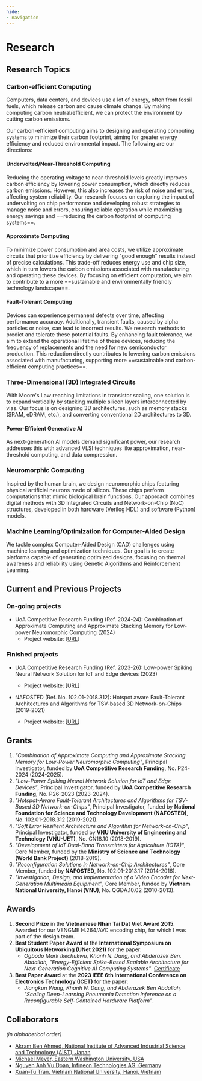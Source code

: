 ```yaml
---
hide:
- navigation
---
```


# Research

## Research Topics

### Carbon-efficient Computing

Computers, data centers, and devices use a lot of energy, often from fossil fuels, which release carbon and cause climate change. By making computing carbon neutral/efficient, we can protect the environment by cutting carbon emissions.

Our carbon-efficient computing aims to designing and operating computing systems to minimize their carbon footprint, aiming for greater energy efficiency and reduced environmental impact. 
The following are our directions:


#### Undervolted/Near-Threshold Computing
Reducing the operating voltage to near-threshold levels greatly improves carbon efficiency by lowering power consumption, which directly reduces carbon emissions. However, this also increases the risk of noise and errors, affecting system reliability. Our research focuses on exploring the impact of undervolting on chip performance and developing robust strategies to manage noise and errors, ensuring reliable operation while maximizing energy savings and ==reducing the carbon footprint of computing systems==.


#### Approximate Computing
To minimize power consumption and area costs, we utilize approximate circuits that prioritize efficiency by delivering "good enough" results instead of precise calculations. This trade-off reduces energy use and chip size, which in turn lowers the carbon emissions associated with manufacturing and operating these devices. By focusing on efficient computation, we aim to contribute to a more ==sustainable and environmentally friendly technology landscape==.

#### Fault-Tolerant Computing
Devices can experience permanent defects over time, affecting performance accuracy. Additionally, transient faults, caused by alpha particles or noise, can lead to incorrect results. We research methods to predict and tolerate these potential faults. By enhancing fault tolerance, we aim to extend the operational lifetime of these devices, reducing the frequency of replacements and the need for new semiconductor production. This reduction directly contributes to lowering carbon emissions associated with manufacturing, supporting more ==sustainable and carbon-efficient computing practices==.


### Three-Dimensional (3D) Integrated Circuits
With Moore's Law reaching limitations in transistor scaling, one solution is to expand vertically by stacking multiple silicon layers interconnected by vias. Our focus is on designing 3D architectures, such as memory stacks (SRAM, eDRAM, etc.), and converting conventional 2D architectures to 3D.

#### Power-Efficient Generative AI
As next-generation AI models demand significant power, our research addresses this with advanced VLSI techniques like approximation, near-threshold computing, and data compression.

### Neuromorphic Computing
Inspired by the human brain, we design neuromorphic chips featuring physical artificial neurons made of silicon. These chips perform computations that mimic biological brain functions. Our approach combines digital methods with 3D Integrated Circuits and Network-on-Chip (NoC) structures, developed in both hardware (Verilog HDL) and software (Python) models.

### Machine Learning/Optimization for Computer-Aided Design
We tackle complex Computer-Aided Design (CAD) challenges using machine learning and optimization techniques. Our goal is to create platforms capable of generating optimized designs, focusing on thermal awareness and reliability using Genetic Algorithms and Reinforcement Learning.

## Current and Previous Projects

### On-going projects
- UoA Competitive Research Funding (Ref. 2024-24):  Combination of Approximate Computing and Approximate Stacking Memory for Low-power Neuromorphic Computing (2024)
    - Project website: \[[URL](projects/2024-CRF.md)\] 


### Finished projects

- UoA Competitive Research Funding (Ref. 2023-26):  Low-power Spiking Neural Network Solution for IoT and Edge devices (2023)
    - Project website: \[[URL](projects/2023-CRF.md)\] 

- NAFOSTED (Ref. No. 102.01-2018.312): Hotspot aware Fault-Tolerant Architectures and Algorithms for TSV-based 3D Network-on-Chips  (2019-2021)
    - Project website: \[[URL](projects/2018-NAFOSTED.md)\] 

## Grants

1. *"Combination of Approximate Computing and Approximate Stacking Memory for Low-Power Neuromorphic Computing"*, Principal Investigator, funded by **UoA Competitive Research Funding**, No. P24-2024 (2024-2025).
2. *"Low-Power Spiking Neural Network Solution for IoT and Edge Devices"*, Principal Investigator, funded by **UoA Competitive Research Funding**, No. P26-2023 (2023-2024).
3. *"Hotspot-Aware Fault-Tolerant Architectures and Algorithms for TSV-Based 3D Network-on-Chips"*, Principal Investigator, funded by **National Foundation for Science and Technology Development (NAFOSTED)**, No. 102.01-2018.312 (2019-2021).
4. *"Soft Error Resilient Architecture and Algorithm for Network-on-Chip"*, Principal Investigator, funded by **VNU University of Engineering and Technology (VNU-UET)**, No. CN18.10 (2018-2019).
5. *"Development of IoT Dual-Band Transmitters for Agriculture (IOTA)"*, Core Member, funded by the **Ministry of Science and Technology (World Bank Project)** (2018-2019).
6. *"Reconfiguration Solutions in Network-on-Chip Architectures"*, Core Member, funded by **NAFOSTED**, No. 102.01-2013.17 (2014-2016).
7. *"Investigation, Design, and Implementation of a Video Encoder for Next-Generation Multimedia Equipment"*, Core Member, funded by **Vietnam National University, Hanoi (VNU)**, No. QGĐA.10.02 (2010-2013).

## Awards

1. **Second Prize** in the **Vietnamese Nhan Tai Dat Viet Award 2015**. Awarded for our VENGME H.264/AVC encoding chip, for which I was part of the design team.
2. **Best Student Paper Award** at the **International Symposium on Ubiquitous Networking (UNet 2021)** for the paper:  
      - *Ogbodo Mark Ikechukwu, Khanh N. Dang, and Abderazek Ben. Abdallah, "Energy-Efficient Spike-Based Scalable Architecture for Next-Generation Cognitive AI Computing Systems"*. [Certificate](assets/awards/2021-Unet.jpg)
3. **Best Paper Award** at the **2023 IEEE 6th International Conference on Electronics Technology (ICET)** for the paper:  
      - *Jiangkun Wang, Khanh N. Dang, and Abderazek Ben Abdallah, "Scaling Deep-Learning Pneumonia Detection Inference on a Reconfigurable Self-Contained Hardware Platform"*.

## Collaborators

*(in alphabetical order)*

- [Akram Ben Ahmed, National Institute of Advanced Industrial Science and Technology (AIST), Japan](https://scholar.google.com.vn/citations?user=L1334B4AAAAJ&hl=en)
- [Michael Meyer, Eastern Washington University, USA](https://scholar.google.com.vn/citations?user=NxzGpZwAAAAJ&hl=en)
- [Nguyen Anh Vu Doan, Infineon Technologies AG, Germany](https://scholar.google.com.vn/citations?user=P_dYs6UAAAAJ&hl=en)
- [Xuan-Tu Tran, Vietnam National University, Hanoi, Vietnam](https://scholar.google.com.vn/citations?user=Z_SaacsAAAAJ&hl=en)
